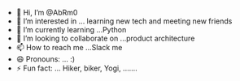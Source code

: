 - 👋 Hi, I’m @AbRm0
- 👀 I’m interested in ... learning new tech and meeting new friends
- 🌱 I’m currently learning ...Python
- 💞️ I’m looking to collaborate on ...product architecture
- 📫 How to reach me ...Slack me
- 😄 Pronouns: ... :) 
- ⚡ Fun fact: ... Hiker, biker, Yogi, .......

<!---
AbRm0/AbRm0 is a ✨ special ✨ repository because its `README.md` (this file) appears on your GitHub profile.
You can click the Preview link to take a look at your changes.
--->
